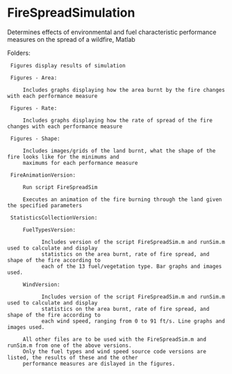 # FireSpreadSimulation
Determines effects of environmental and fuel characteristic performance measures on the spread of a wildfire, Matlab 

Folders:

     Figures display results of simulation 

     Figures - Area:
  
         Includes graphs displaying how the area burnt by the fire changes with each performance measure
      
     Figures - Rate:
  
         Includes graphs displaying how the rate of spread of the fire changes with each performance measure
      
     Figures - Shape:
  
         Includes images/grids of the land burnt, what the shape of the fire looks like for the minimums and 
         maximums for each performance measure
      
     FireAnimationVersion:
  
         Run script FireSpreadSim
      
         Executes an animation of the fire burning through the land given the specified parameters
      
     StatisticsCollectionVersion:
  
         FuelTypesVersion:
         
               Includes version of the script FireSpreadSim.m and runSim.m used to calculate and display
               statistics on the area burnt, rate of fire spread, and shape of the fire according to 
               each of the 13 fuel/vegetation type. Bar graphs and images used.
      
         WindVersion:
         
               Includes version of the script FireSpreadSim.m and runSim.m used to calculate and display
               statistics on the area burnt, rate of fire spread, and shape of the fire according to 
               each wind speed, ranging from 0 to 91 ft/s. Line graphs and images used.
               
         All other files are to be used with the FireSpreadSim.m and runSim.m from one of the above versions.
         Only the fuel types and wind speed source code versions are listed, the results of these and the other
         performance measures are dislayed in the figures.
